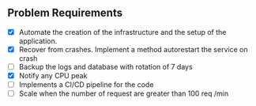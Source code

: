 ## Problem Requirements

- [x] Automate the creation of the infrastructure and the setup of the application.
- [x] Recover from crashes. Implement a method autorestart the service on crash
- [ ] Backup the logs and database with rotation of 7 days
- [x] Notify any CPU peak
- [ ] Implements a CI/CD pipeline for the code
- [ ] Scale when the number of request are greater than 100 req /min
